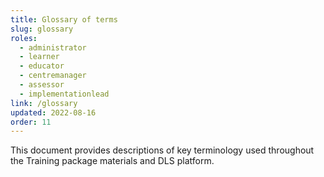 ```yaml
---
title: Glossary of terms
slug: glossary
roles:
  - administrator
  - learner
  - educator
  - centremanager
  - assessor
  - implementationlead
link: /glossary
updated: 2022-08-16
order: 11
---
```

This document provides descriptions of key terminology used throughout the Training package materials and DLS platform.​